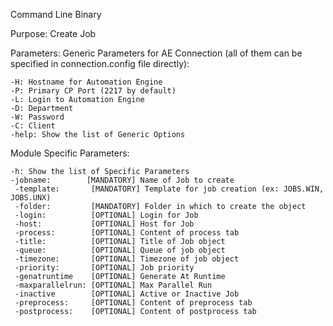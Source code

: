 Command Line Binary

Purpose:
  Create Job 

Parameters:
  Generic Parameters for AE Connection (all of them can be specified in connection.config file directly):
  
    -H: Hostname for Automation Engine
    -P: Primary CP Port (2217 by default)
    -L: Login to Automation Engine
    -D: Department
    -W: Password
    -C: Client
    -help: Show the list of Generic Options
    
  Module Specific Parameters:
  
    -h: Show the list of Specific Parameters
    -jobname:        [MANDATORY] Name of Job to create
	 -template:       [MANDATORY] Template for job creation (ex: JOBS.WIN, JOBS.UNX)
	 -folder:         [MANDATORY] Folder in which to create the object
	 -login:          [OPTIONAL] Login for Job
	 -host:           [OPTIONAL] Host for Job
	 -process:        [OPTIONAL] Content of process tab
	 -title:          [OPTIONAL] Title of Job object
	 -queue:          [OPTIONAL] Queue of job object
	 -timezone:       [OPTIONAL] Timezone of job object
	 -priority:       [OPTIONAL] Job priority
	 -genatruntime    [OPTIONAL] Generate At Runtime
	 -maxparallelrun: [OPTIONAL] Max Parallel Run
	 -inactive        [OPTIONAL] Active or Inactive Job
	 -preprocess:     [OPTIONAL] Content of preprocess tab
	 -postprocess:    [OPTIONAL] Content of postprocess tab
